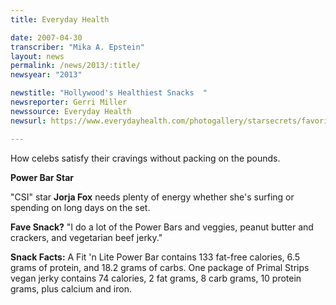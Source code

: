 ```yaml
---
title: Everyday Health

date: 2007-04-30
transcriber: "Mika A. Epstein"
layout: news
permalink: /news/2013/:title/
newsyear: "2013"

newstitle: "Hollywood's Healthiest Snacks  "
newsreporter: Gerri Miller
newssource: Everyday Health
newsurl: https://www.everydayhealth.com/photogallery/starsecrets/favoritehealthysnack.aspx#/slide-7

---
```


How celebs satisfy their cravings without packing on the pounds.

**Power Bar Star**

"CSI" star **Jorja Fox** needs plenty of energy whether she's surfing or spending on long days on the set.

**Fave Snack?** "I do a lot of the Power Bars and veggies, peanut butter and crackers, and vegetarian beef jerky."

**Snack Facts:** A Fit 'n Lite Power Bar contains 133 fat-free calories, 6.5 grams of protein, and 18.2 grams of carbs. One package of Primal Strips vegan jerky contains 74 calories, 2 fat grams, 8 carb grams, 10 protein grams, plus calcium and iron.

